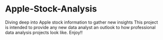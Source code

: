 # Apple-Stock-Analysis
Diving deep into Apple stock information to gather new insights
This project is intended to provide any new data analyst an  outlook to how professional data analysis projects look like. Enjoy!!
